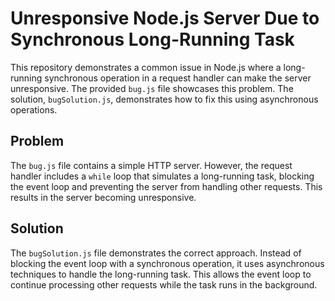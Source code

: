 # Unresponsive Node.js Server Due to Synchronous Long-Running Task

This repository demonstrates a common issue in Node.js where a long-running synchronous operation in a request handler can make the server unresponsive.  The provided `bug.js` file showcases this problem. The solution, `bugSolution.js`, demonstrates how to fix this using asynchronous operations.

## Problem

The `bug.js` file contains a simple HTTP server. However, the request handler includes a `while` loop that simulates a long-running task, blocking the event loop and preventing the server from handling other requests. This results in the server becoming unresponsive.

## Solution

The `bugSolution.js` file demonstrates the correct approach.  Instead of blocking the event loop with a synchronous operation, it uses asynchronous techniques to handle the long-running task. This allows the event loop to continue processing other requests while the task runs in the background.